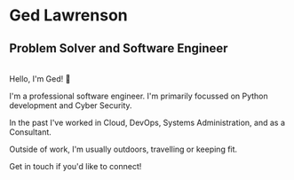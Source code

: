 # Ged Lawrenson

## Problem Solver and Software Engineer

<br>
Hello, I'm Ged! 👋

I'm a professional software engineer. I'm primarily focussed on Python development and Cyber Security.

In the past I've worked in Cloud, DevOps, Systems Administration, and as a Consultant.

Outside of work, I'm usually outdoors, travelling or keeping fit.

Get in touch if you'd like to connect!
